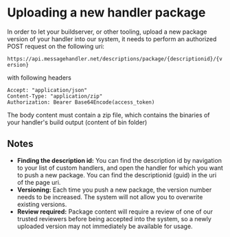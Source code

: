 # Uploading a new handler package 

In order to let your buildserver, or other tooling, upload a new package version of your handler into our system, it needs to perform an authorized POST request on the following uri:

`https://api.messagehandler.net/descriptions/package/{descriptionid}/{version}`

with following headers

<!-- start of code block -->
 
	Accept: "application/json"
	Content-Type: "application/zip"
	Authorization: Bearer Base64Encode(access_token)
    
<!-- end of code block -->

The body content must contain a zip file, which contains the binaries of your handler's build output (content of bin folder)

## Notes

* **Finding the description id:** You can find the description id by navigation to your list of custom handlers, and open the handler for which you want to push a new package. You can find the descriptionid (guid) in the uri of the page uri.
* **Versioning:** Each time you push a new package, the version number needs to be increased. The system will not allow you to overwrite existing versions.
* **Review required:** Package content will require a review of one of our trusted reviewers before being accepted into the system, so a newly uploaded version may not immediately be available for usage.



